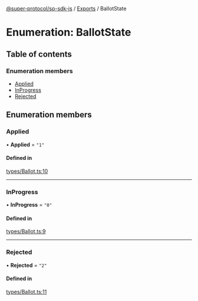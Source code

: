 [@super-protocol/sp-sdk-js](../README.md) / [Exports](../modules.md) / BallotState

# Enumeration: BallotState

## Table of contents

### Enumeration members

- [Applied](BallotState.md#applied)
- [InProgress](BallotState.md#inprogress)
- [Rejected](BallotState.md#rejected)

## Enumeration members

### Applied

• **Applied** = `"1"`

#### Defined in

[types/Ballot.ts:10](https://github.com/Super-Protocol/sp-sdk-js/blob/8816d66/src/types/Ballot.ts#L10)

___

### InProgress

• **InProgress** = `"0"`

#### Defined in

[types/Ballot.ts:9](https://github.com/Super-Protocol/sp-sdk-js/blob/8816d66/src/types/Ballot.ts#L9)

___

### Rejected

• **Rejected** = `"2"`

#### Defined in

[types/Ballot.ts:11](https://github.com/Super-Protocol/sp-sdk-js/blob/8816d66/src/types/Ballot.ts#L11)
